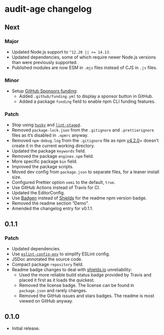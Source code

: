 # audit-age changelog

## Next

### Major

- Updated Node.js support to `^12.20 || >= 14.13`.
- Updated dependencies, some of which require newer Node.js versions than were previously supported.
- Published modules are now ESM in `.mjs` files instead of CJS in `.js` files.

### Minor

- Setup [GitHub Sponsors funding](https://github.com/sponsors/jaydenseric):
  - Added `.github/funding.yml` to display a sponsor button in GitHub.
  - Added a package `funding` field to enable npm CLI funding features.

### Patch

- Stop using [`husky`](https://npm.im/husky) and [`lint-staged`](https://npm.im/lint-staged).
- Removed `package-lock.json` from the `.gitignore` and `.prettierignore` files as it’s disabled in `.npmrc` anyway.
- Removed `npm-debug.log` from the `.gitignore` file as npm [v4.2.0](https://github.com/npm/npm/releases/tag/v4.2.0)+ doesn’t create it in the current working directory.
- Updated the package `keywords` field.
- Removed the package `engines.npm` field.
- More specific package `bin` field.
- Improved the package scripts.
- Moved dev config from `package.json` to separate files, for a leaner install size.
- Configured Prettier option `semi` to the default, `true`.
- Use GitHub Actions instead of Travis for CI.
- Updated the EditorConfig.
- Use [Badgen](https://badgen.net) instead of [Shields](https://shields.io) for the readme npm version badge.
- Removed the readme section “Demo”.
- Amended the changelog entry for v0.1.1.

## 0.1.1

### Patch

- Updated dependencies.
- Use [`eslint-config-env`](https://npm.im/eslint-config-env) to simplify ESLint config.
- JSDoc annotated the source code.
- Compact package `repository` field.
- Readme badge changes to deal with [shields.io](https://shields.io) unreliability:
  - Used the more reliable build status badge provided by Travis and placed it first as it loads the quickest.
  - Removed the license badge. The license can be found in `package.json` and rarely changes.
  - Removed the GitHub issues and stars badges. The readme is most viewed on GitHub anyway.

## 0.1.0

- Initial release.
